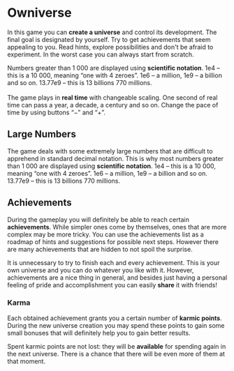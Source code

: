# Owniverse

In this game you can **create a universe** and control its development. The final goal is designated by yourself. Try to get achievements that seem appealing to you. Read hints, explore possibilities and don't be afraid to experiment. In the worst case you can always start from scratch.

Numbers greater than 1 000 are displayed using <b>scientific notation</b>. 1e4 – this is a 10 000, meaning “one with 4 zeroes”. 1e6 – a million, 1e9 – a billion and so on. 13.77e9 – this is 13 billions 770 millions.<br><br>The game plays in <b>real time</b> with changeable scaling. One second of real time can pass a year, a decade, a century and so on. Change the pace of time by using buttons “−” and “+”.

## Large Numbers

The game deals with some extremely large numbers that are difficult to apprehend in standard decimal notation. This is why most numbers greater than 1 000 are displayed using **scientific notation**. 1e4 – this is a 10 000, meaning “one with 4 zeroes”. 1e6 – a million, 1e9 – a billion and so on. 13.77e9 – this is 13 billions 770 millions.

## Achievements

During the gameplay you will definitely be able to reach certain **achievements**. While simpler ones come by themselves, ones that are more complex may be more tricky. You can use the achievements list as a roadmap of hints and suggestions for possible next steps. However there are many achievements that are hidden to not spoil the surprise.

It is unnecessary to try to finish each and every achievement. This is your own universe and you can do whatever you like with it. However, achievements are a nice thing in general, and besides just having a personal feeling of pride and accomplishment you can easily **share** it with friends!

### Karma

Each obtained achievement grants you a certain number of **karmic points**. During the new universe creation you may spend these points to gain some small bonuses that will definitely help you to gain better results.

Spent karmic points are not lost: they will be **available** for spending again in the next universe. There is a chance that there will be even more of them at that moment.